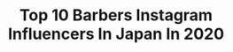 ---
title: Top 10 Barbers Instagram Influencers In Japan In 2020
description: >-
  Find top barbers Instagram influencers in Japan in 2020. Most popular hashtags: #stayhome #barber #barbershop #pomade.
platform: Instagram
profiles:
  - username: "mr.brothers_cutclub"
    fullname: >-
      MR.BROTHERS CUT CLUB
    location: "Japan"
    followers: 58411
    engagement: 145
    commentsToLikes: 0.000901
    id: ck0w56m2r25ba0i1948cma66p
    verified: false
    hashtags: "#worldmensgrooming, #photocontest, #haircutsformen, #hair"
  - username: "shinri_shioura"
    fullname: >-
      Shinri Shioura
    location: "Japan"
    followers: 12622
    engagement: 798
    commentsToLikes: 0.009770
    id: ck14h5umf8ong0i19nihyxnmm
    verified: false
    hashtags: "#labseries, #akira, #blkperformancecentre, #kosukekitajimacup2020"
  - username: "shimekakeshinji"
    fullname: >-
      七五三掛 慎二
    location: "Japan"
    followers: 31454
    engagement: 407
    commentsToLikes: 0.002987
    id: ck0w56ksr255i0i19hqgbxqd9
    verified: false
    hashtags: "#mizutani, #barberstyle, #gradetioncolor, #mohawk"
  - username: "owethawk"
    fullname: >-
      owethawk
    location: "Japan"
    followers: 7670
    engagement: 1222
    commentsToLikes: 0.010694
    id: ckapcmqpg4dr60i78wnk5pyhh
    verified: false
    hashtags: "#vans, #starbuckscoffee, #bedwinandtheheartbreakers, #dickies"
  - username: "mifusuyaqua"
    fullname: >-
      yasufumi
    location: "Japan"
    followers: 28551
    engagement: 489
    commentsToLikes: 0.011600
    id: ck138dblzfon30i191rxlgo3o
    verified: false
    hashtags: "#ricefish, #barber, #tomica"
  - username: "owe_yamamura"
    fullname: >-
      山村武寛 / TakehiroYamamura
    location: "Japan"
    followers: 5396
    engagement: 1084
    commentsToLikes: 0.017485
    id: ckap8sjhcpox50i78zos2qsfs
    verified: false
    hashtags: "#skinfade, #battleartfesta, #barbershopjam, #sthcrew"
  - username: "kenshi098"
    fullname: >-
      Kenshi Shiroma
    location: "Japan"
    followers: 26980
    engagement: 544
    commentsToLikes: 0.002132
    id: ck0w56ler257d0i19xusd8f6n
    verified: false
    hashtags: "#yuntakuparlor, #mensgrooming, #original, #hold"
  - username: "takec824"
    fullname: >-
      TAKESHI
    location: "Japan"
    followers: 8814
    engagement: 694
    commentsToLikes: 0.015450
    id: ck5q4471inore0i11zwbk75qy
    verified: false
    hashtags: "#stayhome, #atelierbeton, #fivethirtypark, #elosskateboards"
  - username: "daiasian"
    fullname: >-
      Daia
    location: "Japan"
    followers: 7041
    engagement: 751
    commentsToLikes: 0.005140
    id: ck0w56lyn259z0i19dv4fkjjq
    verified: false
    hashtags: "#ep1, #tattoo, #bigup, #mr"
  - username: "danielyoneta"
    fullname: >-
      DaisukeDanielYoneta/米田大輔
    location: "Japan"
    followers: 10616
    engagement: 597
    commentsToLikes: 0.013602
    id: ck5pxcaa0r3kw0i11l1g0evj7
    verified: false
    hashtags: "#chimeragames, #rockershairdesign, #howtobmx, #tattoodesign"
---